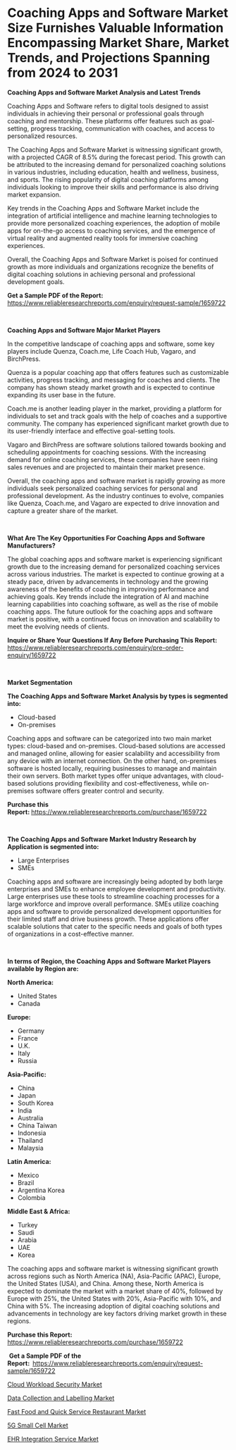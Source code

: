 <p><h1>Coaching Apps and Software Market Size Furnishes Valuable Information Encompassing Market Share, Market Trends, and Projections Spanning from 2024 to 2031</h1></p><p><strong>Coaching Apps and Software Market Analysis and Latest Trends</strong></p>
<p><p>Coaching Apps and Software refers to digital tools designed to assist individuals in achieving their personal or professional goals through coaching and mentorship. These platforms offer features such as goal-setting, progress tracking, communication with coaches, and access to personalized resources.</p><p>The Coaching Apps and Software Market is witnessing significant growth, with a projected CAGR of 8.5% during the forecast period. This growth can be attributed to the increasing demand for personalized coaching solutions in various industries, including education, health and wellness, business, and sports. The rising popularity of digital coaching platforms among individuals looking to improve their skills and performance is also driving market expansion.</p><p>Key trends in the Coaching Apps and Software Market include the integration of artificial intelligence and machine learning technologies to provide more personalized coaching experiences, the adoption of mobile apps for on-the-go access to coaching services, and the emergence of virtual reality and augmented reality tools for immersive coaching experiences.</p><p>Overall, the Coaching Apps and Software Market is poised for continued growth as more individuals and organizations recognize the benefits of digital coaching solutions in achieving personal and professional development goals.</p></p>
<p><strong>Get a Sample PDF of the Report:&nbsp;</strong> <a href="https://www.reliableresearchreports.com/enquiry/request-sample/1659722">https://www.reliableresearchreports.com/enquiry/request-sample/1659722</a></p>
<p>&nbsp;</p>
<p><strong>Coaching Apps and Software Major Market Players</strong></p>
<p><p>In the competitive landscape of coaching apps and software, some key players include Quenza, Coach.me, Life Coach Hub, Vagaro, and BirchPress. </p><p>Quenza is a popular coaching app that offers features such as customizable activities, progress tracking, and messaging for coaches and clients. The company has shown steady market growth and is expected to continue expanding its user base in the future. </p><p>Coach.me is another leading player in the market, providing a platform for individuals to set and track goals with the help of coaches and a supportive community. The company has experienced significant market growth due to its user-friendly interface and effective goal-setting tools. </p><p>Vagaro and BirchPress are software solutions tailored towards booking and scheduling appointments for coaching sessions. With the increasing demand for online coaching services, these companies have seen rising sales revenues and are projected to maintain their market presence. </p><p>Overall, the coaching apps and software market is rapidly growing as more individuals seek personalized coaching services for personal and professional development. As the industry continues to evolve, companies like Quenza, Coach.me, and Vagaro are expected to drive innovation and capture a greater share of the market.</p></p>
<p>&nbsp;</p>
<p><strong>What Are The Key Opportunities For Coaching Apps and Software Manufacturers?</strong></p>
<p><p>The global coaching apps and software market is experiencing significant growth due to the increasing demand for personalized coaching services across various industries. The market is expected to continue growing at a steady pace, driven by advancements in technology and the growing awareness of the benefits of coaching in improving performance and achieving goals. Key trends include the integration of AI and machine learning capabilities into coaching software, as well as the rise of mobile coaching apps. The future outlook for the coaching apps and software market is positive, with a continued focus on innovation and scalability to meet the evolving needs of clients.</p></p>
<p><strong>Inquire or Share Your Questions If Any Before Purchasing This Report:</strong> <a href="https://www.reliableresearchreports.com/enquiry/pre-order-enquiry/1659722">https://www.reliableresearchreports.com/enquiry/pre-order-enquiry/1659722</a></p>
<p>&nbsp;</p>
<p><strong>Market Segmentation</strong></p>
<p><strong>The Coaching Apps and Software Market Analysis by types is segmented into:</strong></p>
<p><ul><li>Cloud-based</li><li>On-premises</li></ul></p>
<p><p>Coaching apps and software can be categorized into two main market types: cloud-based and on-premises. Cloud-based solutions are accessed and managed online, allowing for easier scalability and accessibility from any device with an internet connection. On the other hand, on-premises software is hosted locally, requiring businesses to manage and maintain their own servers. Both market types offer unique advantages, with cloud-based solutions providing flexibility and cost-effectiveness, while on-premises software offers greater control and security.</p></p>
<p><strong>Purchase this Report:&nbsp;</strong><a href="https://www.reliableresearchreports.com/purchase/1659722">https://www.reliableresearchreports.com/purchase/1659722</a></p>
<p>&nbsp;</p>
<p><strong>The Coaching Apps and Software Market Industry Research by Application is segmented into:</strong></p>
<p><ul><li>Large Enterprises</li><li>SMEs</li></ul></p>
<p><p>Coaching apps and software are increasingly being adopted by both large enterprises and SMEs to enhance employee development and productivity. Large enterprises use these tools to streamline coaching processes for a large workforce and improve overall performance. SMEs utilize coaching apps and software to provide personalized development opportunities for their limited staff and drive business growth. These applications offer scalable solutions that cater to the specific needs and goals of both types of organizations in a cost-effective manner.</p></p>
<p>&nbsp;</p>
<p><strong>In terms of Region, the Coaching Apps and Software Market Players available by Region are:</strong></p>
<p>
    <p> <strong> North America: </strong>
        <ul>
            <li>United States</li>
            <li>Canada</li>
        </ul>
        </p> 
    <p> <strong> Europe: </strong>
        <ul>
            <li>Germany</li>
            <li>France</li>
            <li>U.K.</li>
            <li>Italy</li>
            <li>Russia</li>
        </ul>
        </p> 
    <p> <strong> Asia-Pacific: </strong>
        <ul>
            <li>China</li>
            <li>Japan</li>
            <li>South Korea</li>
            <li>India</li>
            <li>Australia</li>
            <li>China Taiwan</li>
            <li>Indonesia</li>
            <li>Thailand</li>
            <li>Malaysia</li>
        </ul>
        </p> 
    <p> <strong> Latin America: </strong>
        <ul>
            <li>Mexico</li>
            <li>Brazil</li>
            <li>Argentina Korea</li>
            <li>Colombia</li>
        </ul>
        </p> 
    <p> <strong> Middle East & Africa: </strong>
        <ul>
            <li>Turkey</li>
            <li>Saudi</li>
            <li>Arabia</li>
            <li>UAE</li>
            <li>Korea</li>
        </ul>
    </p>
    </p>
<p><p>The coaching apps and software market is witnessing significant growth across regions such as North America (NA), Asia-Pacific (APAC), Europe, the United States (USA), and China. Among these, North America is expected to dominate the market with a market share of 40%, followed by Europe with 25%, the United States with 20%, Asia-Pacific with 10%, and China with 5%. The increasing adoption of digital coaching solutions and advancements in technology are key factors driving market growth in these regions.</p></p>
<p><strong>Purchase this Report: </strong><a href="https://www.reliableresearchreports.com/purchase/1659722">https://www.reliableresearchreports.com/purchase/1659722</a></p>
<p>&nbsp;<strong>Get a Sample PDF of the Report:&nbsp;&nbsp;</strong><a href="https://www.reliableresearchreports.com/enquiry/request-sample/1659722">https://www.reliableresearchreports.com/enquiry/request-sample/1659722</a></p>
<p><strong></strong></p>
<p><p><a href="https://medium.com/p/bfd9b72f97a2/edit">Cloud Workload Security Market</a></p><p><a href="https://medium.com/@yvettelesch/data-collection-and-labelling-market-size-reveals-the-best-marketing-channels-in-global-industry-2c61ce9a0cc8">Data Collection and Labelling Market</a></p><p><a href="https://medium.com/p/def5550dd04f/edit">Fast Food and Quick Service Restaurant Market</a></p><p><a href="https://medium.com/p/d49a4b210a9c/edit">5G Small Cell Market</a></p><p><a href="https://github.com/jj19131/Market-Research-Report-List-1/blob/main/ehr-integration-service-market.md">EHR Integration Service Market</a></p></p>